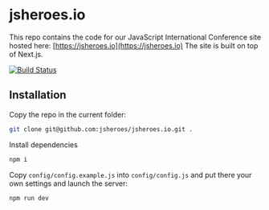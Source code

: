 # jsheroes.io

This repo contains the code for our JavaScript International Conference site hosted here: [https://jsheroes.io](https://jsheroes.io) The site is built on top of Next.js.

[![Build Status](https://travis-ci.org/jsheroes/jsheroes.io.svg?branch=master)](https://travis-ci.org/jsheroes/jsheroes.io)

## Installation

Copy the repo in the current folder:

```bash
git clone git@github.com:jsheroes/jsheroes.io.git .
```

Install dependencies

```bash
npm i
```

Copy `config/config.example.js` into `config/config.js` and put there your own settings and launch the server:

```bash
npm run dev
```
